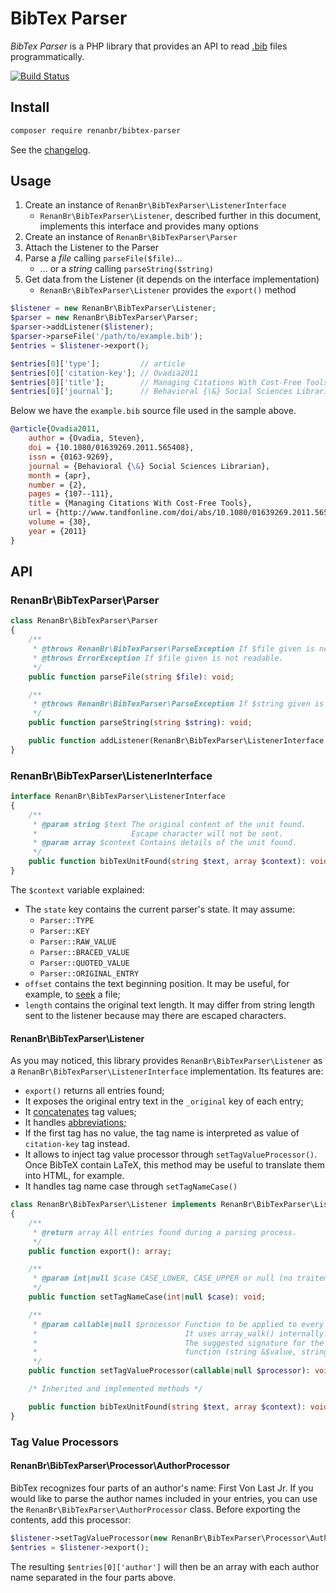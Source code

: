 # BibTex Parser

_BibTex Parser_ is a PHP library that provides an API to read [.bib](http://mirrors.ctan.org/biblio/bibtex/base/btxdoc.pdf) files programmatically.

[![Build Status](https://travis-ci.org/renanbr/bibtex-parser.svg?branch=master)](https://travis-ci.org/renanbr/bibtex-parser)

## Install

~~~bash
composer require renanbr/bibtex-parser
~~~

See the [changelog](CHANGELOG.md).

## Usage

1. Create an instance of `RenanBr\BibTexParser\ListenerInterface`
    - `RenanBr\BibTexParser\Listener`, described further in this document, implements this interface and provides many options
2. Create an instance of `RenanBr\BibTexParser\Parser`
3. Attach the Listener to the Parser
4. Parse a _file_ calling `parseFile($file)`...
    - ... or a _string_ calling `parseString($string)`
5. Get data from the Listener (it depends on the interface implementation)
    - `RenanBr\BibTexParser\Listener` provides the `export()` method

```php
$listener = new RenanBr\BibTexParser\Listener;
$parser = new RenanBr\BibTexParser\Parser;
$parser->addListener($listener);
$parser->parseFile('/path/to/example.bib');
$entries = $listener->export();

$entries[0]['type'];         // article
$entries[0]['citation-key']; // Ovadia2011
$entries[0]['title'];        // Managing Citations With Cost-Free Tools
$entries[0]['journal'];      // Behavioral {\&} Social Sciences Librarian
```

Below we have the `example.bib` source file used in the sample above.

```bib
@article{Ovadia2011,
    author = {Ovadia, Steven},
    doi = {10.1080/01639269.2011.565408},
    issn = {0163-9269},
    journal = {Behavioral {\&} Social Sciences Librarian},
    month = {apr},
    number = {2},
    pages = {107--111},
    title = {Managing Citations With Cost-Free Tools},
    url = {http://www.tandfonline.com/doi/abs/10.1080/01639269.2011.565408},
    volume = {30},
    year = {2011}
}
```

## API

### RenanBr\BibTexParser\Parser

```php
class RenanBr\BibTexParser\Parser
{
    /**
     * @throws RenanBr\BibTexParser\ParseException If $file given is not a valid BibTeX.
     * @throws ErrorException If $file given is not readable.
     */
    public function parseFile(string $file): void;

    /**
     * @throws RenanBr\BibTexParser\ParseException If $string given is not a valid BibTeX.
     */
    public function parseString(string $string): void;

    public function addListener(RenanBr\BibTexParser\ListenerInterface $listener): void;
}
```

### RenanBr\BibTexParser\ListenerInterface

```php
interface RenanBr\BibTexParser\ListenerInterface
{
    /**
     * @param string $text The original content of the unit found.
     *                     Escape character will not be sent.
     * @param array $context Contains details of the unit found.
     */
    public function bibTexUnitFound(string $text, array $context): void;
}
```

The `$context` variable explained:
- The `state` key contains the current parser's state.
  It may assume:
  - `Parser::TYPE`
  - `Parser::KEY`
  - `Parser::RAW_VALUE`
  - `Parser::BRACED_VALUE`
  - `Parser::QUOTED_VALUE`
  - `Parser::ORIGINAL_ENTRY`
- `offset` contains the text beginning position.
  It may be useful, for example, to [seek](https://php.net/fseek) a file;
- `length` contains the original text length.
  It may differ from string length sent to the listener because may there are escaped characters.

#### RenanBr\BibTexParser\Listener

As you may noticed, this library provides `RenanBr\BibTexParser\Listener` as a `RenanBr\BibTexParser\ListenerInterface` implementation.
Its features are:
- `export()` returns all entries found;
- It exposes the original entry text in the `_original` key of each entry;
- It [concatenates](http://www.bibtex.org/Format/) tag values;
- It handles [abbreviations](http://www.bibtex.org/Format/);
- If the first tag has no value, the tag name is interpreted as value of `citation-key` tag instead.
- It allows to inject tag value processor through `setTagValueProcessor()`.
  Once BibTeX contain LaTeX, this method may be useful to translate them into HTML, for example.
- It handles tag name case through `setTagNameCase()`

```php
class RenanBr\BibTexParser\Listener implements RenanBr\BibTexParser\ListenerInterface
{
    /**
     * @return array All entries found during a parsing process.
     */
    public function export(): array;

    /**
     * @param int|null $case CASE_LOWER, CASE_UPPER or null (no traitement)
     */
    public function setTagNameCase(int|null $case): void;

    /**
     * @param callable|null $processor Function to be applied to every member of an BibTeX entry.
     *                                 It uses array_walk() internally.
     *                                 The suggested signature for the argument is:
     *                                 function (string &$value, string $tag);
     */
    public function setTagValueProcessor(callable|null $processor): void;

    /* Inherited and implemented methods */

    public function bibTexUnitFound(string $text, array $context): void;
}
```

### Tag Value Processors
#### RenanBr\BibTexParser\Processor\AuthorProcessor
BibTex recognizes four parts of an author's name: First Von Last Jr.
If you would like to parse the author names included in your entries, you can use the `RenanBr\BibTexParser\AuthorProcessor`
class. Before exporting the contents, add this processor:

```php
$listener->setTagValueProcessor(new RenanBr\BibTexParser\Processor\AuthorProcessor());
$entries = $listener->export();
```

The resulting `$entries[0]['author']` will then be an array with each author name separated in the four parts above.
